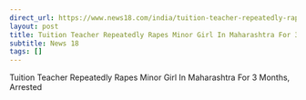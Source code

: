 ```yaml
---
direct_url: https://www.news18.com/india/tuition-teacher-repeatedly-rapes-minor-girl-in-maharashtra-for-3-months-arrested-9041872.html
layout: post
title: Tuition Teacher Repeatedly Rapes Minor Girl In Maharashtra For 3 Months, Arrested
subtitle: News 18
tags: []
---
```


Tuition Teacher Repeatedly Rapes Minor Girl In Maharashtra For 3 Months, Arrested
